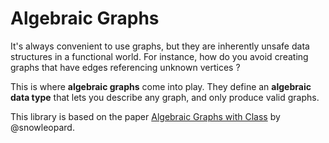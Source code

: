# Algebraic Graphs

It's always convenient to use graphs, but they are inherently unsafe data structures in a functional
world. For instance, how do you avoid creating graphs that have edges referencing unknown vertices ?

This is where **algebraic graphs** come into play. They define an **algebraic data type** that lets
you describe any graph, and only produce valid graphs.

This library is based on the paper [Algebraic Graphs with Class](https://github.com/snowleopard/alga-paper)
by @snowleopard.